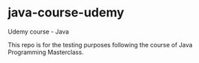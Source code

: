 # java-course-udemy
Udemy course - Java 

This repo is for the testing purposes following the course of Java Programming Masterclass.